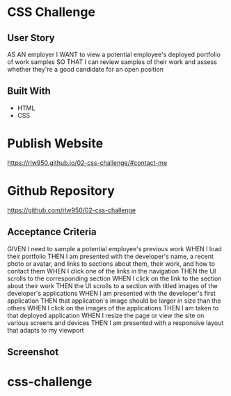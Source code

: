 # CSS Challenge

## User Story
AS AN employer
I WANT to view a potential employee's deployed portfolio of work samples
SO THAT I can review samples of their work and assess whether they're a good candidate for an open position


## Built With
* HTML
* CSS

# Publish Website
https://rlw950.github.io/02-css-challenge/#contact-me

# Github Repository
https://github.com/rlw950/02-css-challenge

## Acceptance Criteria
GIVEN I need to sample a potential employee's previous work
WHEN I load their portfolio
THEN I am presented with the developer's name, a recent photo or avatar, and links to sections about them, their work, and how to contact them
WHEN I click one of the links in the navigation
THEN the UI scrolls to the corresponding section
WHEN I click on the link to the section about their work
THEN the UI scrolls to a section with titled images of the developer's applications
WHEN I am presented with the developer's first application
THEN that application's image should be larger in size than the others
WHEN I click on the images of the applications
THEN I am taken to that deployed application
WHEN I resize the page or view the site on various screens and devices
THEN I am presented with a responsive layout that adapts to my viewport

## Screenshot
# css-challenge
